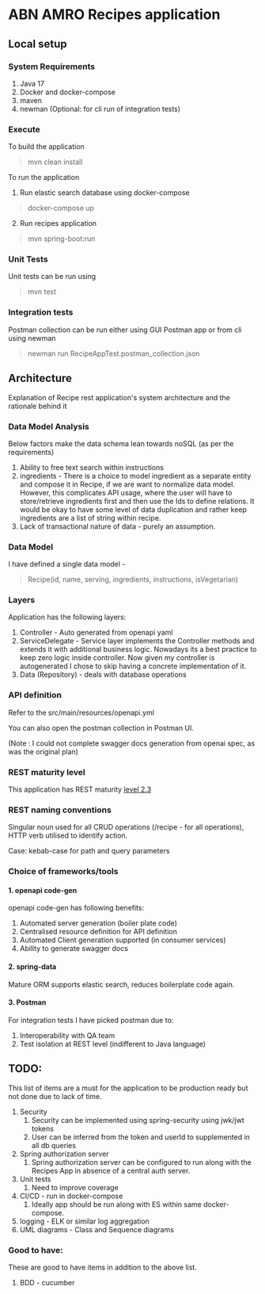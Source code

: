 # ABN AMRO Recipes application

## Local setup
### System Requirements
1. Java 17
2. Docker and docker-compose
3. maven
4. newman (Optional: for cli run of integration tests)
### Execute
To build the application
> mvn clean install

To run the application
1. Run elastic search database using docker-compose
> docker-compose up

2. Run recipes application
> mvn spring-boot:run

### Unit Tests
Unit tests can be run using
> mvn test

### Integration tests
Postman collection can be run either using GUI Postman app or from cli using newman
> newman run RecipeAppTest.postman_collection.json

## Architecture
Explanation of Recipe rest application's system architecture and the rationale behind it
### Data Model Analysis
Below factors make the data schema lean towards noSQL (as per the requirements)
1. Ability to free text search within instructions
2. ingredients - There is a choice to model ingredient as a separate entity and compose it in Recipe, if we are want to normalize data model. However, this complicates API usage, where the user will have to store/retrieve ingredients first and then use the Ids to define relations. It would be okay to have some level of data duplication and rather keep ingredients are a list of string within recipe.
3. Lack of transactional nature of data - purely an assumption.
### Data Model
I have defined a single data model - 

> Recipe(id, name, serving, ingredients, instructions, isVegetarian)
### Layers
Application has the following layers:
1. Controller - Auto generated from openapi yaml
2. ServiceDelegate - Service layer implements the Controller methods and extends it with additional business logic. Nowadays its a best practice to keep zero logic inside controller. Now given my controller is autogenerated I chose to skip having a concrete implementation of it.
3. Data (Repository) - deals with database operations

### API definition
Refer to the src/main/resources/openapi.yml

You can also open the postman collection in Postman UI.

(Note : I could not complete swagger docs generation from openai spec, as was the original plan)

### REST maturity level
This application has REST maturity [level 2.3](https://martinfowler.com/articles/richardsonMaturityModel.html#level2) 
### REST naming conventions
Singular noun used for all CRUD operations (/recipe - for all operations), HTTP verb utilised to identify action.

Case: kebab-case for path and query parameters
### Choice of frameworks/tools
#### 1. openapi code-gen
openapi code-gen has following benefits:
1. Automated server generation (boiler plate code)
2. Centralised resource definition for API definition
3. Automated Client generation supported (in consumer services)
4. Ability to generate swagger docs

#### 2. spring-data
Mature ORM supports elastic search, reduces boilerplate code again.

#### 3. Postman
For integration tests I have picked postman due to:
1. Interoperability with QA team
2. Test isolation at REST level (indifferent to Java language)

## TODO:
This list of items are a must for the application to be production ready but not done due to lack of time.
1. Security
   1. Security can be implemented using spring-security using jwk/jwt tokens
   2. User can be inferred from the token and userId to supplemented in all db queries
2. Spring authorization server
    1. Spring authorization server can be configured to run along with the Recipes App in absence of a central auth server.
3. Unit tests
   1. Need to improve coverage
4. CI/CD - run in docker-compose
   1. Ideally app should be run along with ES within same docker-compose.
5. logging - ELK or similar log aggregation
6. UML diagrams - Class and Sequence diagrams

### Good to have:
These are good to have items in addition to the above list.
1. BDD - cucumber
